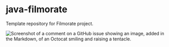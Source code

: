 # java-filmorate
Template repository for Filmorate project.

![Screenshot of a comment on a GitHub issue showing an image, added in the Markdown, of an Octocat smiling and raising a tentacle.](https://github.com/Mastema22/Filmorate/DB_filmorate.png)
